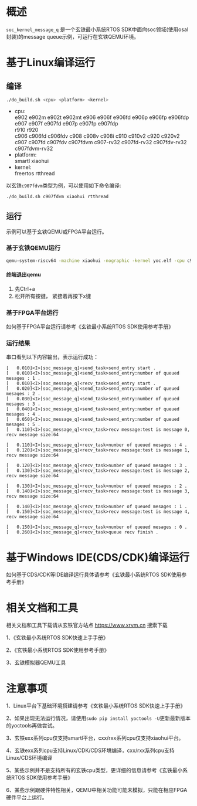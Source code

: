 # 概述

`soc_kernel_message_q` 是一个玄铁最小系统RTOS SDK中面向soc领域(使用osal封装)的message queue示例，可运行在玄铁QEMU环境。

# 基于Linux编译运行

## 编译

```bash
./do_build.sh <cpu> <platform> <kernel>
```
- cpu: <br />
        e902 e902m e902t e902mt e906 e906f e906fd e906p e906fp e906fdp e907 e907f e907fd e907p e907fp e907fdp <br />
        r910 r920 <br />
        c906 c906fd c906fdv c908 c908v c908i c910 c910v2 c920 c920v2 <br />
        c907 c907fd c907fdv c907fdvm c907-rv32 c907fd-rv32 c907fdv-rv32 c907fdvm-rv32
- platform: <br />
        smartl xiaohui
- kernel: <br />
        freertos rtthread

以玄铁`c907fdvm`类型为例，可以使用如下命令编译:
```bash
./do_build.sh c907fdvm xiaohui rtthread
```

## 运行

示例可以基于玄铁QEMU或FPGA平台运行。

### 基于玄铁QEMU运行

```bash
qemu-system-riscv64 -machine xiaohui -nographic -kernel yoc.elf -cpu c907fdvm
```

#### 终端退出qemu

1. 先Ctrl+a
2. 松开所有按键， 紧接着再按下x键

### 基于FPGA平台运行

如何基于FPGA平台运行请参考《玄铁最小系统RTOS SDK使用参考手册》

### 运行结果

串口看到以下内容输出，表示运行成功：
​
```cli
[   0.010]<I>[soc_message_q]<send_task>send_entry start .
[   0.010]<I>[soc_message_q]<send_task>send_entry:number of queued mesages : 1 .
[   0.010]<I>[soc_message_q]<recv_task>send_entry start .
[   0.020]<I>[soc_message_q]<send_task>send_entry:number of queued mesages : 2 .
[   0.030]<I>[soc_message_q]<send_task>send_entry:number of queued mesages : 3 .
[   0.040]<I>[soc_message_q]<send_task>send_entry:number of queued mesages : 4 .
[   0.050]<I>[soc_message_q]<send_task>send_entry:number of queued mesages : 5 .
[   0.110]<I>[soc_message_q]<recv_task>recv message:test is message 0, recv message size:64

[   0.110]<I>[soc_message_q]<recv_task>number of queued mesages : 4 .
[   0.120]<I>[soc_message_q]<recv_task>recv message:test is message 1, recv message size:64

[   0.120]<I>[soc_message_q]<recv_task>number of queued mesages : 3 .
[   0.130]<I>[soc_message_q]<recv_task>recv message:test is message 2, recv message size:64

[   0.130]<I>[soc_message_q]<recv_task>number of queued mesages : 2 .
[   0.140]<I>[soc_message_q]<recv_task>recv message:test is message 3, recv message size:64

[   0.140]<I>[soc_message_q]<recv_task>number of queued mesages : 1 .
[   0.150]<I>[soc_message_q]<recv_task>recv message:test is message 4, recv message size:64

[   0.150]<I>[soc_message_q]<recv_task>number of queued mesages : 0 .
[   0.260]<I>[soc_message_q]<recv_task>queue recv finish .
```

# 基于Windows IDE(CDS/CDK)编译运行

如何基于CDS/CDK等IDE编译运行具体请参考《玄铁最小系统RTOS SDK使用参考手册》

# 相关文档和工具

相关文档和工具下载请从玄铁官方站点 https://www.xrvm.cn 搜索下载

1、《玄铁最小系统RTOS SDK快速上手手册》

2、《玄铁最小系统RTOS SDK使用参考手册》

3、玄铁模拟器QEMU工具


# 注意事项

1、Linux平台下基础环境搭建请参考《玄铁最小系统RTOS SDK快速上手手册》

2、如果出现无法运行情况，请使用`sudo pip install yoctools -U`更新最新版本的yoctools再做尝试。

3、玄铁exx系列cpu仅支持smartl平台，cxx/rxx系列cpu仅支持xiaohui平台。

4、玄铁exx系列cpu支持Linux/CDK/CDS环境编译，cxx/rxx系列cpu支持Linux/CDS环境编译

5、某些示例并不是支持所有的玄铁cpu类型，更详细的信息请参考《玄铁最小系统RTOS SDK使用参考手册》

6、某些示例跟硬件特性相关，QEMU中相关功能可能未模拟，只能在相应FPGA硬件平台上运行。


